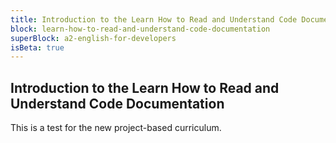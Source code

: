```yaml
---
title: Introduction to the Learn How to Read and Understand Code Documentation
block: learn-how-to-read-and-understand-code-documentation
superBlock: a2-english-for-developers
isBeta: true
---
```


## Introduction to the Learn How to Read and Understand Code Documentation

This is a test for the new project-based curriculum.
